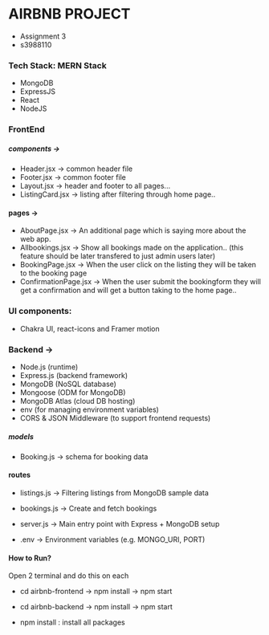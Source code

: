 # AIRBNB PROJECT 
* Assignment 3
* s3988110

### Tech Stack: MERN Stack
* MongoDB
* ExpressJS
* React
* NodeJS

### FrontEnd
##### components ->
* Header.jsx      -> common header file
* Footer.jsx      -> common footer file
* Layout.jsx      -> header and footer to all pages...
* ListingCard.jsx -> listing after filtering through home page..

#### pages ->
* AboutPage.jsx        -> An additional page which is saying more about the web app.
* Allbookings.jsx      -> Show all bookings made on the application.. (this feature should be later transfered to just admin users later)
* BookingPage.jsx      -> When the user click on the listing they will be taken to the booking page
* ConfirmationPage.jsx -> When the user submit the bookingform they will get a confirmation and will get a button taking to the home page..

### UI components: 
* Chakra UI, react-icons and Framer motion

### Backend -> 
* Node.js (runtime)
* Express.js (backend framework)
* MongoDB (NoSQL database)
* Mongoose (ODM for MongoDB)
* MongoDB Atlas (cloud DB hosting)
* env (for managing environment variables)
* CORS & JSON Middleware (to support frontend requests)

##### models
* Booking.js          -> schema for booking data

#### routes
* listings.js         -> Filtering listings from MongoDB sample data
* bookings.js         -> Create and fetch bookings

* server.js           -> Main entry point with Express + MongoDB setup
* .env                -> Environment variables (e.g. MONGO_URI, PORT)


#### How to Run?
Open 2 terminal and do this on each
* cd airbnb-frontend -> npm install -> npm start
* cd airbnb-backend -> npm install -> npm start

* npm install : install all packages


